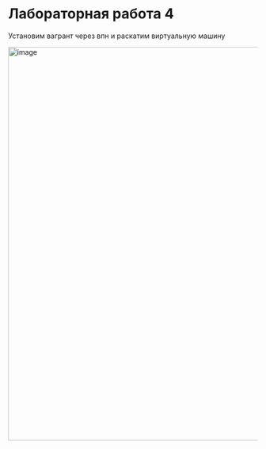 
# Лабораторная работа 4

Установим вагрант через впн и раскатим виртуальную машину

<img width="794" alt="image" src="https://github.com/user-attachments/assets/00573476-020b-4161-a53f-52c48771450c" />

